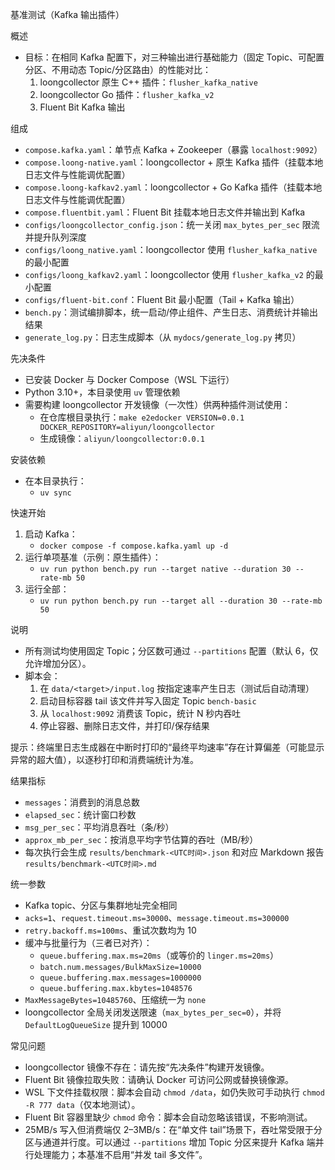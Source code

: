 基准测试（Kafka 输出插件）

概述

- 目标：在相同 Kafka 配置下，对三种输出进行基础能力（固定 Topic、可配置分区、不用动态 Topic/分区路由）的性能对比：
  1) loongcollector 原生 C++ 插件：`flusher_kafka_native`
  2) loongcollector Go 插件：`flusher_kafka_v2`
  3) Fluent Bit Kafka 输出

组成

- `compose.kafka.yaml`：单节点 Kafka + Zookeeper（暴露 `localhost:9092`）
- `compose.loong-native.yaml`：loongcollector + 原生 Kafka 插件（挂载本地日志文件与性能调优配置）
- `compose.loong-kafkav2.yaml`：loongcollector + Go Kafka 插件（挂载本地日志文件与性能调优配置）
- `compose.fluentbit.yaml`：Fluent Bit 挂载本地日志文件并输出到 Kafka
- `configs/loongcollector_config.json`：统一关闭 `max_bytes_per_sec` 限流并提升队列深度
- `configs/loong_native.yaml`：loongcollector 使用 `flusher_kafka_native` 的最小配置
- `configs/loong_kafkav2.yaml`：loongcollector 使用 `flusher_kafka_v2` 的最小配置
- `configs/fluent-bit.conf`：Fluent Bit 最小配置（Tail + Kafka 输出）
- `bench.py`：测试编排脚本，统一启动/停止组件、产生日志、消费统计并输出结果
- `generate_log.py`：日志生成脚本（从 `mydocs/generate_log.py` 拷贝）

先决条件

- 已安装 Docker 与 Docker Compose（WSL 下运行）
- Python 3.10+，本目录使用 `uv` 管理依赖
- 需要构建 loongcollector 开发镜像（一次性）供两种插件测试使用：
  - 在仓库根目录执行：`make e2edocker VERSION=0.0.1 DOCKER_REPOSITORY=aliyun/loongcollector`
  - 生成镜像：`aliyun/loongcollector:0.0.1`

安装依赖

- 在本目录执行：
  - `uv sync`

快速开始

1) 启动 Kafka：
   - `docker compose -f compose.kafka.yaml up -d`
2) 运行单项基准（示例：原生插件）：
   - `uv run python bench.py run --target native --duration 30 --rate-mb 50`
3) 运行全部：
   - `uv run python bench.py run --target all --duration 30 --rate-mb 50`

说明

- 所有测试均使用固定 Topic；分区数可通过 `--partitions` 配置（默认 6，仅允许增加分区）。
- 脚本会：
  1) 在 `data/<target>/input.log` 按指定速率产生日志（测试后自动清理）
  2) 启动目标容器 tail 该文件并写入固定 Topic `bench-basic`
  3) 从 `localhost:9092` 消费该 Topic，统计 N 秒内吞吐
  4) 停止容器、删除日志文件，并打印/保存结果

提示：终端里日志生成器在中断时打印的“最终平均速率”存在计算偏差（可能显示异常的超大值），以逐秒打印和消费端统计为准。

结果指标

- `messages`：消费到的消息总数
- `elapsed_sec`：统计窗口秒数
- `msg_per_sec`：平均消息吞吐（条/秒）
- `approx_mb_per_sec`：按消息平均字节估算的吞吐（MB/秒）
- 每次执行会生成 `results/benchmark-<UTC时间>.json` 和对应 Markdown 报告 `results/benchmark-<UTC时间>.md`

统一参数

- Kafka topic、分区与集群地址完全相同
- `acks=1`、`request.timeout.ms=30000`、`message.timeout.ms=300000`
- `retry.backoff.ms=100ms`、重试次数均为 10
- 缓冲与批量行为（三者已对齐）：
  - `queue.buffering.max.ms=20ms`（或等价的 `linger.ms=20ms`）
  - `batch.num.messages/BulkMaxSize=10000`
  - `queue.buffering.max.messages=1000000`
  - `queue.buffering.max.kbytes=1048576`
- `MaxMessageBytes=10485760`、压缩统一为 `none`
- loongcollector 全局关闭发送限速（`max_bytes_per_sec=0`），并将 `DefaultLogQueueSize` 提升到 10000

常见问题

- loongcollector 镜像不存在：请先按“先决条件”构建开发镜像。
- Fluent Bit 镜像拉取失败：请确认 Docker 可访问公网或替换镜像源。
- WSL 下文件挂载权限：脚本会自动 `chmod /data`，如仍失败可手动执行 `chmod -R 777 data`（仅本地测试）。
- Fluent Bit 容器里缺少 `chmod` 命令：脚本会自动忽略该错误，不影响测试。
- 25MB/s 写入但消费端仅 2–3MB/s：在“单文件 tail”场景下，吞吐常受限于分区与通道并行度。可以通过 `--partitions` 增加 Topic 分区来提升 Kafka 端并行处理能力；本基准不启用“并发 tail 多文件”。
